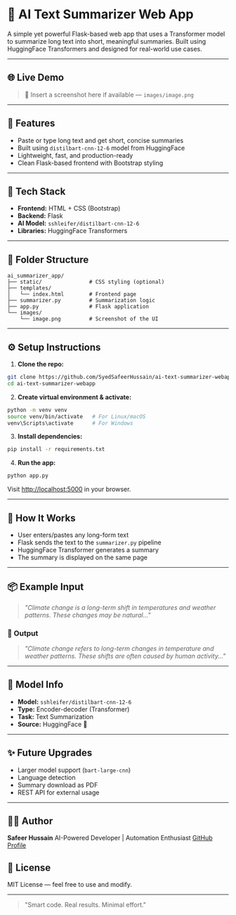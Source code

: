 # 🧠 AI Text Summarizer Web App

A simple yet powerful Flask-based web app that uses a Transformer model to summarize long text into short, meaningful summaries. Built using HuggingFace Transformers and designed for real-world use cases.

---

## 🌐 Live Demo

> 📸 Insert a screenshot here if available — `images/image.png`

---

## 🚀 Features

* Paste or type long text and get short, concise summaries
* Built using `distilbart-cnn-12-6` model from HuggingFace
* Lightweight, fast, and production-ready
* Clean Flask-based frontend with Bootstrap styling

---

## 🧩 Tech Stack

* **Frontend:** HTML + CSS (Bootstrap)
* **Backend:** Flask
* **AI Model:** `sshleifer/distilbart-cnn-12-6`
* **Libraries:** HuggingFace Transformers

---

## 📁 Folder Structure

```
ai_summarizer_app/
├── static/               # CSS styling (optional)
├── templates/
│   └── index.html        # Frontend page
├── summarizer.py         # Summarization logic
├── app.py                # Flask application
└── images/
    └── image.png         # Screenshot of the UI
```

---

## ⚙️ Setup Instructions

1. **Clone the repo:**

```bash
git clone https://github.com/SyedSafeerHussain/ai-text-summarizer-webapp.git
cd ai-text-summarizer-webapp
```

2. **Create virtual environment & activate:**

```bash
python -m venv venv
source venv/bin/activate   # For Linux/macOS
venv\Scripts\activate      # For Windows
```

3. **Install dependencies:**

```bash
pip install -r requirements.txt
```

4. **Run the app:**

```bash
python app.py
```

Visit [http://localhost:5000](http://localhost:5000) in your browser.

---

## 📝 How It Works

* User enters/pastes any long-form text
* Flask sends the text to the `summarizer.py` pipeline
* HuggingFace Transformer generates a summary
* The summary is displayed on the same page

---

## 📦 Example Input

> *"Climate change is a long-term shift in temperatures and weather patterns. These changes may be natural..."*

### 🧾 Output

> *"Climate change refers to long-term changes in temperature and weather patterns. These shifts are often caused by human activity..."*

---

## 🤖 Model Info

* **Model:** `sshleifer/distilbart-cnn-12-6`
* **Type:** Encoder-decoder (Transformer)
* **Task:** Text Summarization
* **Source:** HuggingFace 🤗

---

## ✨ Future Upgrades

* Larger model support (`bart-large-cnn`)
* Language detection
* Summary download as PDF
* REST API for external usage

---

## 👨‍💻 Author

**Safeer Hussain**
AI-Powered Developer | Automation Enthusiast
[GitHub Profile](https://github.com/SyedSafeerHussain)

## 📜 License

MIT License — feel free to use and modify.

---

> "Smart code. Real results. Minimal effort."
